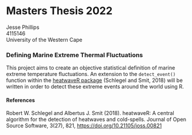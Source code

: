 # Masters Thesis 2022
Jesse Phillips\
4115146\
University of the Western Cape

### Defining Marine Extreme Thermal Fluctuations
This project aims to create an objective statistical definition of marine extreme temperature fluctuations. An extension to the `detect_event()` function within the [heatwaveR package](https://github.com/robwschlegel/heatwaveR) (Schlegel and Smit, 2018) will be written in order to detect these extreme events around the world using R. 

#### References
Robert W. Schlegel and Albertus J. Smit (2018). heatwaveR: A central algorithm for the detection of heatwaves and cold-spells. Journal of Open Source Software, 3(27), 821, https://doi.org/10.21105/joss.00821
